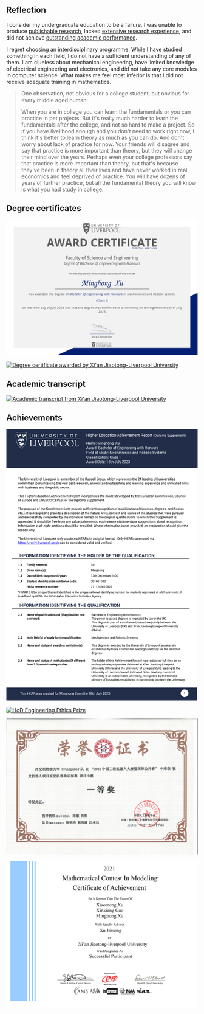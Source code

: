 ## Reflection

I consider my undergraduate education to be a failure. I was unable to produce [publishable research](https://ieeexplore.ieee.org/document/9911086), lacked [extensive research experience](https://mp.weixin.qq.com/s/xHTBahrGMRixNa6ur5b52Q), and did not achieve [outstanding academic performance](docs/ruocongwang-academic-transcript.jpg).

I regret choosing an interdisciplinary programme. While I have studied something in each field, I do not have a sufficient understanding of any of them. I am clueless about mechanical engineering, have limited knowledge of electrical engineering and electronics, and did not take any core modules in computer science. What makes me feel most inferior is that I did not receive adequate training in mathematics.

> One observation, not obvious for a college student, but obvious for every middle aged human:
>
> When you are in college you can learn the fundamentals or you can practice in pet projects. But it's really much harder to learn the fundamentals after the college, and not so hard to make a project. So if you have livelihood enough and you don't need to work right now, I think it's better to learn theory as much as you can do. And don't worry about lack of practice for now. Your friends will disagree and say that practice is more important than theory, but they will change their mind over the years. Perhaps even your college professors say that practice is more important than theory, but that's because they've been in theory all their lives and have never worked in real economics and feel deprived of practice. You will have dozens of years of further practice, but all the fundamental theory you will know is what you had study in college.

## Degree certificates

[![Degree certificate awarded by the University of Liverpool](images/livuni-cert.png)](docs/livuni-cert.pdf)

[![Degree certificate awarded by Xi'an Jiaotong-Liverpool University](images/xjtlu-cert.png)](docs/xjtlu-cert.pdf)

## Academic transcript

[![Academic transcript from Xi'an Jiaotong-Liverpool University](images/xjtlu-transcript.png)](docs/xjtlu-transcript.pdf)

## Achievements

[![Page 1 of the Higher Education Achievement Report](images/hear.1.png)](docs/hear.pdf)

[![HoD Engineering Ethics Prize](images/hod-engineering-ethics-prize.png)](docs/hod-engineering-ethics-prize.pdf)

![Certificate of RoboWork 2021](docs/robowork-cert.jpg)

[![Certificate of Mathematical Contest in Modeling 2021](images/mcm-2021-cert-2122957.png)](docs/mcm-2021-cert-2122957.pdf)
